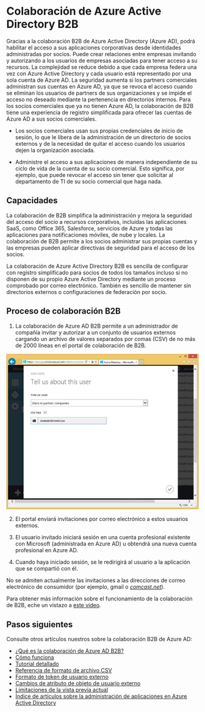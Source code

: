 <properties
   pageTitle="Colaboración de Azure Active Directory B2B | Microsoft Azure"
   description="La colaboración de Azure Active Directory B2B permite a los socios comerciales tener acceso a sus aplicaciones corporativas, con cada uno de sus usuarios representados por una cuenta de Azure AD única."
   services="active-directory"
   documentationCenter=""
   authors="curtand"
   manager="stevenpo"
   editor=""/>

<tags
   ms.service="active-directory"
   ms.devlang="na"
   ms.topic="article"
   ms.tgt_pltfrm="na"
   ms.workload="identity"
   ms.date="08/23/2016"
   ms.author="curtand"/>

# Colaboración de Azure Active Directory B2B

Gracias a la colaboración B2B de Azure Active Directory (Azure AD), podrá habilitar el acceso a sus aplicaciones corporativas desde identidades administradas por socios. Puede crear relaciones entre empresas invitando y autorizando a los usuarios de empresas asociadas para tener acceso a su recursos. La complejidad se reduce debido a que cada empresa federa una vez con Azure Active Directory y cada usuario está representado por una sola cuenta de Azure AD. La seguridad aumenta si los partners comerciales administran sus cuentas en Azure AD, ya que se revoca el acceso cuando se eliminan los usuarios de partners de sus organizaciones y se impide el acceso no deseado mediante la pertenencia en directorios internos. Para los socios comerciales que ya no tienen Azure AD, la colaboración de B2B tiene una experiencia de registro simplificada para ofrecer las cuentas de Azure AD a sus socios comerciales.

-   Los socios comerciales usan sus propias credenciales de inicio de sesión, lo que le libera de la administración de un directorio de socios externos y de la necesidad de quitar el acceso cuando los usuarios dejen la organización asociada.

-   Administre el acceso a sus aplicaciones de manera independiente de su ciclo de vida de la cuenta de su socio comercial. Esto significa, por ejemplo, que puede revocar el acceso sin tener que solicitar al departamento de TI de su socio comercial que haga nada.

## Capacidades

La colaboración de B2B simplifica la administración y mejora la seguridad del acceso del socio a recursos corporativos, incluidas las aplicaciones SaaS, como Office 365, Salesforce, servicios de Azure y todas las aplicaciones para notificaciones móviles, de nube y locales. La colaboración de B2B permite a los socios administrar sus propias cuentas y las empresas pueden aplicar directivas de seguridad para el acceso de los socios.

La colaboración de Azure Active Directory B2B es sencilla de configurar con registro simplificado para socios de todos los tamaños incluso si no disponen de su propio Azure Active Directory mediante un proceso comprobado por correo electrónico. También es sencillo de mantener sin directorios externos o configuraciones de federación por socio.

## Proceso de colaboración B2B

1. La colaboración de Azure AD B2B permite a un administrador de compañía invitar y autorizar a un conjunto de usuarios externos cargando un archivo de valores separados por comas (CSV) de no más de 2000 líneas en el portal de colaboración de B2B.

  ![Diálogo de carga de archivos CSV](./media/active-directory-b2b-collaboration-overview/upload-csv.png)

2. El portal enviará invitaciones por correo electrónico a estos usuarios externos.

3. El usuario invitado iniciará sesión en una cuenta profesional existente con Microsoft (administrada en Azure AD) u obtendrá una nueva cuenta profesional en Azure AD.

4. Cuando haya iniciado sesión, se le redirigirá al usuario a la aplicación que se compartió con él.

No se admiten actualmente las invitaciones a las direcciones de correo electrónico de consumidor (por ejemplo, gmail o [*comcast.net*](http://comcast.net/)).

Para obtener más información sobre el funcionamiento de la colaboración de B2B, eche un vistazo a [este vídeo](http://aka.ms/aadshowb2b).

## Pasos siguientes
Consulte otros artículos nuestros sobre la colaboración B2B de Azure AD:

- [¿Qué es la colaboración de Azure AD B2B?](active-directory-b2b-what-is-azure-ad-b2b.md)
- [Cómo funciona](active-directory-b2b-how-it-works.md)
- [Tutorial detallado](active-directory-b2b-detailed-walkthrough.md)
- [Referencia de formato de archivo CSV](active-directory-b2b-references-csv-file-format.md)
- [Formato de token de usuario externo](active-directory-b2b-references-external-user-token-format.md)
- [Cambios de atributo de objeto de usuario externo](active-directory-b2b-references-external-user-object-attribute-changes.md)
- [Limitaciones de la vista previa actual](active-directory-b2b-current-preview-limitations.md)
- [Índice de artículos sobre la administración de aplicaciones en Azure Active Directory](active-directory-apps-index.md)

<!---HONumber=AcomDC_0824_2016-->